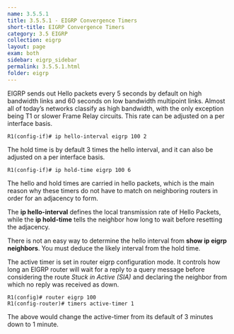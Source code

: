 ```yaml
---
name: 3.5.5.1
title: 3.5.5.1 - EIGRP Convergence Timers
short-title: EIGRP Convergence Timers
category: 3.5 EIGRP
collection: eigrp
layout: page
exam: both
sidebar: eigrp_sidebar
permalink: 3.5.5.1.html
folder: eigrp
---
```

EIGRP sends out Hello packets every 5 seconds by default on high bandwidth links and 60 seconds on low bandwidth multipoint links. Almost all of today’s networks classify as high bandwidth, with the only exception being T1 or slower Frame Relay circuits. This rate can be adjusted on a per interface basis.
```
R1(config-if)# ip hello-interval eigrp 100 2
```

The hold time is by default 3 times the hello interval, and it can also be adjusted on a per interface basis.
```
R1(config-if)# ip hold-time eigrp 100 6
```

The hello and hold times are carried in hello packets, which is the main reason why these timers do not have to match on neighboring routers in order for an adjacency to form.

The **ip hello-interval** defines the local transmission rate of Hello Packets, while the **ip hold-time** tells the neighbor how long to wait before resetting the adjacency.

There is not an easy way to determine the hello interval from **show ip eigrp neighbors**. You must deduce the likely interval from the hold time.

The active timer is set in router eigrp configuration mode. It controls how long an EIGRP router will wait for a reply to a query message before considering the route *Stuck in Active (SIA)* and declaring the neighbor from which no reply was received as down.
```
R1(config)# router eigrp 100
R1(config-router)# timers active-timer 1
```
The above would change the active-timer from its default of 3 minutes down to 1 minute.
